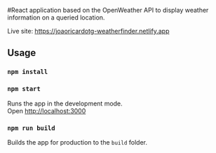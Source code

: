 #React application based on the OpenWeather API to display weather information on a queried location.

Live site: https://joaoricardotg-weatherfinder.netlify.app

## Usage

### `npm install`

### `npm start`

Runs the app in the development mode.<br>
Open [http://localhost:3000](http://localhost:3000)

### `npm run build`

Builds the app for production to the `build` folder.<br>
